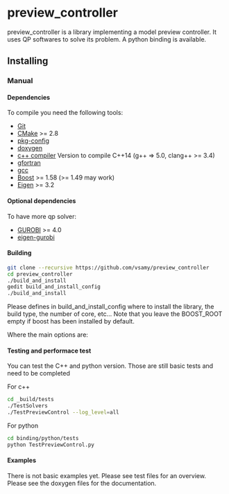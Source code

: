 # preview_controller

preview_controller is a library implementing a model preview controller.
It uses QP softwares to solve its problem. A python binding is available.

## Installing

### Manual

#### Dependencies

To compile you need the following tools:

 * [Git]()
 * [CMake]() >= 2.8
 * [pkg-config]()
 * [doxygen]()
 * [c++ compiler]() Version to compile C++14 (g++ => 5.0, clang++ >= 3.4)
 * [gfortran]()
 * [gcc]()
 * [Boost](http://www.boost.org/doc/libs/1_58_0/more/getting_started/unix-variants.html) >= 1.58 (>= 1.49 may work)
 * [Eigen](http://eigen.tuxfamily.org/index.php?title=Main_Page) >= 3.2

#### Optional dependencies

To have more qp solver:
 * [GUROBI](http://www.gurobi.com/) >= 4.0
 * [eigen-gurobi](https://github.com/jrl-umi3218/eigen-gurobi)

#### Building

```sh
git clone --recursive https://github.com/vsamy/preview_controller
cd preview_controller
./build_and_install
gedit build_and_install_config
./build_and_install
```

Please defines in build_and_install_config where to install the library, the build type, the number of core, etc...
Note that you leave the BOOST_ROOT empty if boost has been installed by default. 

Where the main options are:

#### Testing and performace test

You can test the C++ and python version. Those are still basic tests and need to be completed

For c++
```sh
cd _build/tests
./TestSolvers
./TestPreviewControl --log_level=all
```

For python
```sh
cd binding/python/tests
python TestPreviewControl.py
```

#### Examples

There is not basic examples yet. Please see test files for an overview.
Please see the doxygen files for the documentation.
